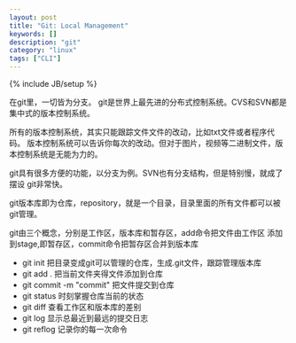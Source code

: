 ```yaml
---
layout: post
title: "Git: Local Management"
keywords: []
description: "git"
category: "linux"
tags: ["CLI"]
---
```

{% include JB/setup %}


在git里，一切皆为分支。
git是世界上最先进的分布式控制系统。CVS和SVN都是集中式的版本控制系统。


所有的版本控制系统，其实只能跟踪文件文件的改动，比如txt文件或者程序代码。
版本控制系统可以告诉你每次的改动。但对于图片，视频等二进制文件，版本控制系统是无能为力的。


git具有很多方便的功能，以分支为例。SVN也有分支结构，但是特别慢，就成了摆设
git非常快。


git版本库即为仓库，repository，就是一个目录，目录里面的所有文件都可以被
git管理。


git由三个概念，分别是工作区，版本库和暂存区，add命令把文件由工作区
添加到stage,即暂存区，commit命令把暂存区合并到版本库


* git init 把目录变成git可以管理的仓库，生成.git文件，跟踪管理版本库
* git add . 把当前文件夹得文件添加到仓库
* git commit -m "commit" 把文件提交到仓库
* git status 时刻掌握仓库当前的状态
* git diff 查看工作区和版本库的差别
* git log  显示总最近到最远的提交日志
* git reflog 记录你的每一次命令

